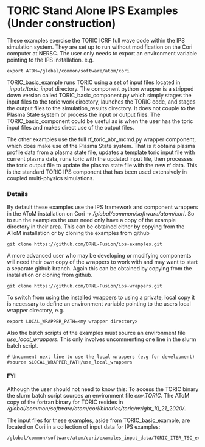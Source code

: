 # TORIC Stand Alone IPS Examples (Under construction)

These examples exercise the TORIC ICRF full wave code within the IPS simulation system.  They
are set up to run without modification on the Cori computer at NERSC.  The user only needs
to export an environment variable pointing to the IPS installation. e.g.

```export ATOM=/global/common/software/atom/cori```

TORIC_basic_example runs TORIC using a set of input files located in *_inputs/toric_input*
directory.  The component python wrapper is a stripped down version called TORIC_basic_component.py
which simply stages the input files to the toric work directory, launches the TORIC code,
and stages the output files to the simulation_results directory.  It does not couple to the
Plasma State system or process the input or output files.  The TORIC_basic_component could
be useful as is when the user has the toric input files and makes direct use of the output
files.

The other examples use the full rf_toric_abr_mcmd.py wrapper component, which does make use of the Plasma
State system.  That is it obtains plasma profile data from a plasma state file, updates
a template toric input file with current plasma data, runs toric with the updated input file,
then processes the toric output file to update the plasma state file with the new rf data.
This is the standard TORIC IPS component that has been used extensively in coupled multi-physics
simulations.

### Details

By default these examples use the IPS framework and component wrappers in the AToM installation
on Cori -> */global/common/software/atom/cori*. So to run the examples the user need only have a
copy of the example directory in their area.  This can be obtained either by copying from the
AToM installation or by cloning the examples from github

```
git clone https://github.com/ORNL-Fusion/ips-examples.git
```

A more advanced user who may be developing or modifying components will need their own copy
of the wrappers to work with and may want to start a separate github branch.  Again this
can be obtained by copying from the installation or cloning from github.


```
git clone https://github.com/ORNL-Fusion/ips-wrappers.git
```

To switch from using the installed wrappers to using a private, local copy it is necessary
to define an environment variable pointing to the users local wrapper directory, e.g.

```export LOCAL_WRAPPER_PATH=<my wrapper directory>```

Also the batch scripts of the examples must source an environment file *use_local_wrappers*.
This only involves uncommenting one line in the slurm batch script.

```
# Uncomment next line to use the local wrappers (e.g for development)
#source $LOCAL_WRAPPER_PATH/use_local_wrappers
```

#### FYI

Although the user should not need to know this:  To access the TORIC binary the slurm batch
script sources an environment file *env.TORIC*.  The AToM copy of the fortran binary for
TORIC resides in */global/common/software/atom/cori/binaries/toric/wright_10_21_2020/*.

The input files for these examples, aside from TORIC_basic_example, are located on Cori
in a collection of input data for IPS examples:


```
/global/common/software/atom/cori/examples_input_data/TORIC_ITER_TSC_example/
```

